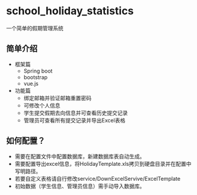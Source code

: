 # school_holiday_statistics
一个简单的假期管理系统

## 简单介绍
* 框架篇
    * Spring boot
    * bootstrap
    * vue.js
* 功能篇
    * 绑定邮箱并验证邮箱重置密码
    * 可修改个人信息
    * 学生提交假期去向信息并可查看历史提交记录
    * 管理员可查看所有提交记录并导出Excel表格

## 如何配置？
* 需要在配置文件中配置数据库，新建数据库表自动生成。
* 需要配置导出excel信息，将HolidayTemplate.xls拷贝到硬盘目录并在配置中写明路径。
* 若要自定义表格请自行修改service/DownExcelServive/ExcelTemplate
* 初始数据（学生信息、管理员信息）需手动导入数据库。
